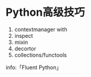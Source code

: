 # Python高级技巧

1. contextmanager with
2. inspect 
3. mixin
4. decortor
4. collections/functools

info:「Fluent Python」




